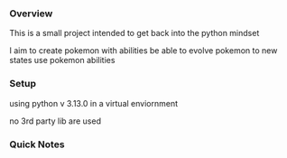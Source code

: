 ### Overview
<p>
This is a small project intended to get back into the python mindset
</p>
<p>
I aim to create pokemon with abilities
be able to evolve pokemon to new states
use pokemon abilities
</p>

### Setup
<p>
using python v 3.13.0 in a virtual enviornment
</p>
<p>
no 3rd party lib are used
</p>

### Quick Notes
